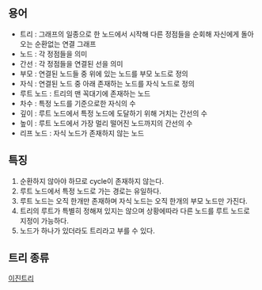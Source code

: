 ## 용어

* 트리 : 그래프의 일종으로 한 노드에서 시작해 다른 정점들을 순회해 자신에게 돌아오는 순환없는 연결 그래프
* 노드 : 각 정점들을 의미
* 간선 : 각 정점들을 연결된 선을 의미
* 부모 : 연결된 노드들 중 위에 있는 노드를 부모 노드로 정의
* 자식 : 연결된 노드 중 아래 존재하는 노드를 자식 노드로 정의
* 루트 노드 : 트리의 맨 꼭대기에 존재하는 노드
* 차수 : 특정 노드를 기준으로한 자식의 수
* 깊이 : 루트 노드에서 특정 노드에 도달하기 위해 거치는 간선의 수
* 높이 : 루트 노드에서 가장 멀리 떨어진 노드까지의 간선의 수
* 리프 노드 : 자식 노드가 존재하지 않는 노드

## 특징

1. 순환하지 않아야 하므로 cycle이 존재하지 않는다.
2. 루트 노드에서 특정 노드로 가는 경로는 유일하다.
3. 루트 노드는 오직 한개만 존재하며 자식 노드는 오직 한개의 부모 노드만 가진다.
4. 트리의 루트가 특별히 정해져 있지는 않으며 상황에따라 다른 노드를 루트 노드로 지정이 가능하다.
5. 노드가 하나가 있더라도 트리라고 부를 수 있다.

## 트리 종류

[이진트리](bimaray_tree.md)
